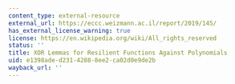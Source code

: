 ```yaml
---
content_type: external-resource
external_url: https://eccc.weizmann.ac.il/report/2019/145/
has_external_license_warning: true
license: https://en.wikipedia.org/wiki/All_rights_reserved
status: ''
title: XOR Lemmas for Resilient Functions Against Polynomials
uid: e1398ade-d231-4288-8ee2-ca02d0e9de2b
wayback_url: ''
---
```

